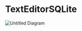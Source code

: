 # TextEditorSQLite
![Untitled Diagram](https://user-images.githubusercontent.com/67684747/86536982-87ed6080-bef4-11ea-80bf-fe0aa3c590ec.png)
